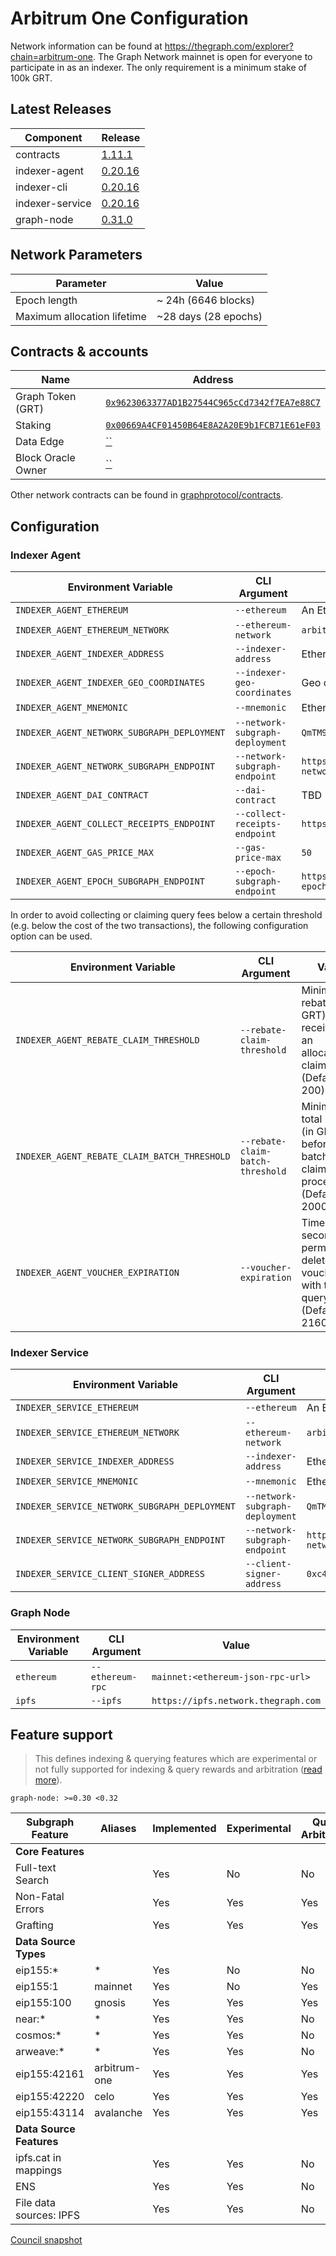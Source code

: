 # Arbitrum One Configuration

Network information can be found at https://thegraph.com/explorer?chain=arbitrum-one. The Graph Network mainnet is open for everyone to participate in as an indexer. The only requirement is a minimum stake of 100k GRT.

## Latest Releases

| Component       | Release                                                                      |
| --------------- | ---------------------------------------------------------------------------- |
| contracts       | [1.11.1](https://github.com/graphprotocol/contracts/releases/tag/v1.11.1)    |
| indexer-agent   | [0.20.16](https://github.com/graphprotocol/indexer/releases/tag/v0.20.16)    |
| indexer-cli     | [0.20.16](https://github.com/graphprotocol/indexer/releases/tag/v0.20.16)    |
| indexer-service | [0.20.16](https://github.com/graphprotocol/indexer/releases/tag/v0.20.16)    |
| graph-node      | [0.31.0](https://github.com/graphprotocol/graph-node/releases/tag/v0.31.0)   |

## Network Parameters

| Parameter                   | Value                 |
| --------------------------- | --------------------  |
| Epoch length                | ~ 24h (6646 blocks)   |
| Maximum allocation lifetime | ~28 days (28 epochs)  |

## Contracts & accounts

| Name               | Address                                                                                                                 |
| ------------------ | ----------------------------------------------------------------------------------------------------------------------- |
| Graph Token (GRT)  | [`0x9623063377AD1B27544C965cCd7342f7EA7e88C7`](https://arbiscan.io/address/0x9623063377AD1B27544C965cCd7342f7EA7e88C7) |
| Staking            | [`0x00669A4CF01450B64E8A2A20E9b1FCB71E61eF03`](https://arbiscan.io/address/0x00669A4CF01450B64E8A2A20E9b1FCB71E61eF03) |
| Data Edge          | [``](https://arbiscan.io/address/) |
| Block Oracle Owner | [``](https://arbiscan.io/address/) |

Other network contracts can be found in [graphprotocol/contracts](https://github.com/graphprotocol/contracts/blob/dev/addresses.json#L752).

## Configuration

### Indexer Agent

| Environment Variable                        | CLI Argument                    | Value                                                                               |
| ------------------------------------------- | ------------------------------- | --------------------------------------------------------------------------------    |
| `INDEXER_AGENT_ETHEREUM`                    | `--ethereum`                    | An Ethereum mainnet node/provider                                                   |
| `INDEXER_AGENT_ETHEREUM_NETWORK`            | `--ethereum-network`            | `arbitrum`                                                                          |
| `INDEXER_AGENT_INDEXER_ADDRESS`             | `--indexer-address`             | Ethereum address of mainnet indexer                                                 |
| `INDEXER_AGENT_INDEXER_GEO_COORDINATES`     | `--indexer-geo-coordinates`     | Geo coordinates of mainnet indexer infrastructure                                   |
| `INDEXER_AGENT_MNEMONIC`                    | `--mnemonic`                    | Ethereum mnemonic for mainnet operator                                              |
| `INDEXER_AGENT_NETWORK_SUBGRAPH_DEPLOYMENT` | `--network-subgraph-deployment` | `QmTM95FDj31cw2E9vLtboVUiH31X3ddhkd7xgeVzqBRafA`                                    |
| `INDEXER_AGENT_NETWORK_SUBGRAPH_ENDPOINT`   | `--network-subgraph-endpoint`   | `https://api.thegraph.com/subgraphs/name/graphprotocol/graph-network-arbitrum`      |
| `INDEXER_AGENT_DAI_CONTRACT`                | `--dai-contract`                | TBD                                                                                 |
| `INDEXER_AGENT_COLLECT_RECEIPTS_ENDPOINT`   | `--collect-receipts-endpoint`   | `https://gateway.network.thegraph.com/collect-receipts`                             |
| `INDEXER_AGENT_GAS_PRICE_MAX`               | `--gas-price-max`               | `50`                                                                                |
| `INDEXER_AGENT_EPOCH_SUBGRAPH_ENDPOINT`     | `--epoch-subgraph-endpoint`     | `https://api.thegraph.com/subgraphs/name/graphprotocol/arbitrum-epoch-block-oracle` |


In order to avoid collecting or claiming query fees below a certain threshold
(e.g. below the cost of the two transactions), the following configuration
option can be used.

| Environment Variable                         | CLI Argument                      | Value                                                                                     |
| -------------------------------------------- | --------------------------------- | ----------------------------------------------------------------------------------------- |
| `INDEXER_AGENT_REBATE_CLAIM_THRESHOLD`       | `--rebate-claim-threshold`        | Minimum rebate (in GRT) received for an allocation to claim (Default: 200)                |
| `INDEXER_AGENT_REBATE_CLAIM_BATCH_THRESHOLD` | `--rebate-claim-batch-threshold`  | Minimum total rebates (in GRT) before a batched claim is processed (Default: 2000)        |
| `INDEXER_AGENT_VOUCHER_EXPIRATION`           | `--voucher-expiration`            | Time (in seconds) to permanently delete vouchers with too few query fees  (Default: 2160) |            

### Indexer Service

| Environment Variable                          | CLI Argument                    | Value                                                                                    |
| --------------------------------------------- | ------------------------------- | ---------------------------------------------------------------------------------------- |
| `INDEXER_SERVICE_ETHEREUM`                    | `--ethereum`                    | An Ethereum mainnet node/provider                                                        |
| `INDEXER_SERVICE_ETHEREUM_NETWORK`            | `--ethereum-network`            | `arbitrum`                                                                               |
| `INDEXER_SERVICE_INDEXER_ADDRESS`             | `--indexer-address`             | Ethereum address of mainnet indexer                                                      |
| `INDEXER_SERVICE_MNEMONIC`                    | `--mnemonic`                    | Ethereum mnemonic for mainnet operator                                                   |
| `INDEXER_SERVICE_NETWORK_SUBGRAPH_DEPLOYMENT` | `--network-subgraph-deployment` | `QmTM95FDj31cw2E9vLtboVUiH31X3ddhkd7xgeVzqBRafA`                                         |
| `INDEXER_SERVICE_NETWORK_SUBGRAPH_ENDPOINT`   | `--network-subgraph-endpoint`   | `https://api.thegraph.com/subgraphs/name/graphprotocol/graph-network-arbitrum`           |
| `INDEXER_SERVICE_CLIENT_SIGNER_ADDRESS`       | `--client-signer-address`       | `0xc483960d4D58eabc434Dc88a620AdFd883D6Dd4e`                                             |

### Graph Node

| Environment Variable | CLI Argument     | Value                               |
| -------------------- | ---------------- | ----------------------------------- |
| `ethereum`           | `--ethereum-rpc` | `mainnet:<ethereum-json-rpc-url>`   |
| `ipfs`               | `--ipfs`         | `https://ipfs.network.thegraph.com` |

## Feature support

> This defines indexing & querying features which are experimental or not fully supported for indexing & query rewards and arbitration ([read more](../feature-support-matrix.md)).

```
graph-node: >=0.30 <0.32
```

| Subgraph Feature         | Aliases | Implemented | Experimental | Query Arbitration | Indexing Arbitration | Indexing Rewards |
|--------------------------|---------|-------------|--------------|-------------------|----------------------|------------------|
| **Core Features**        |         |             |              |                   |                      |                  |
| Full-text Search         |         | Yes         | No           | No                | Yes                  | Yes              |
| Non-Fatal Errors         |         | Yes         | Yes          | Yes               | Yes                  | Yes              |
| Grafting                 |         | Yes         | Yes          | Yes               | Yes                  | Yes              |
| **Data Source Types**    |         |             |              |                   |                      |                  |
| eip155:*                 | *       | Yes         | No           | No                | No                   | No               |
| eip155:1                 | mainnet | Yes         | No           | Yes               | Yes                  | Yes              |
| eip155:100               | gnosis  | Yes         | Yes          | Yes               | Yes                  | Yes              |
| near:*                   | *       | Yes         | Yes          | No                | No                   | No               |
| cosmos:*                 | *       | Yes         | Yes          | No                | No                   | No               |
| arweave:*                | *       | Yes         | Yes          | No                | No                   | No               |
| eip155:42161             | arbitrum-one  | Yes   | Yes          | Yes               | Yes                  | Yes              |
| eip155:42220             | celo    | Yes         | Yes          | Yes               | Yes                  | Yes              |
| eip155:43114             | avalanche | Yes       | Yes          | Yes               | Yes                  | Yes              |
| **Data Source Features** |         |             |              |                   |                      |                  |
| ipfs.cat in mappings     |         | Yes         | Yes          | No                | No                   | No               |
| ENS                      |         | Yes         | Yes          | No                | No                   | No               |
| File data sources: IPFS  |         | Yes         | Yes          | No                | Yes                  | Yes              |

[Council snapshot](https://snapshot.org/#/council.graphprotocol.eth/proposal/0x80c55bb8697d16fedb71ccdce40704f24e931cc28f289a029e0717f3b729e6a8)
